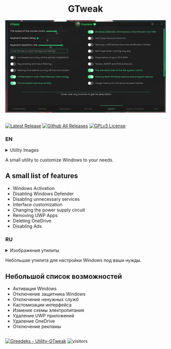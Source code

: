 <h1 align="center"> GTweak </h1>

![Logo](https://github.com/Greedeks/-GTweak-/blob/main/ImageEN/System.png)
##
[![Latest Release](https://img.shields.io/github/v/release/Greedeks/Utility-GTweak?style=for-the-badge&color=%23D21E61)](https://github.com/Greedeks/Utility-GTweak/releases/latest")
[![Github All Releases](https://img.shields.io/github/downloads/Greedeks/Utility-GTweak/total.svg?style=for-the-badge&color=%231EB1D2)](https://github.com/Greedeks/Utility-GTweak/releases/latest")
[![GPLv3 License](https://img.shields.io/badge/License-GPL%20v3-yellow.svg?style=for-the-badge&color=green)](https://github.com/Greedeks/-GTweak-/blob/main/LICENSE)


### EN
<details>
  <summary>Utility Images</summary>
  <img src="ttps://github.com/Greedeks/-GTweak-/blob/main/ImageEN/Apps.png"/>
  <img src="https://github.com/Greedeks/-GTweak-/blob/main/ImageEN/Interface.png"/>
  <img src="https://github.com/Greedeks/-GTweak-/blob/main/ImageEN/System.png"/>
</details>

 A small utility to customize Windows to your needs.

## A small list of features
- Windows Activation
- Disabling Windows Defender
- Disabling unnecessary services
- Interface customization
- Changing the power supply circuit
- Removing UWP Apps
- Deleting OneDrive
- Disabling Ads


### RU
<details>
  <summary>Изображения утилиты</summary>
  <img src="ttps://github.com/Greedeks/-GTweak-/blob/main/ImageRU/Apps.png"/>
  <img src="https://github.com/Greedeks/-GTweak-/blob/main/ImageRU/Interface.png"/>
  <img src="https://github.com/Greedeks/-GTweak-/blob/main/ImageRU/System.png"/>
</details>

Небольшая утилита для настройки Windows под ваши нужды.

## Небольшой список возможностей
- Активация Windows
- Отключение защитника Windows
- Отключение ненужных служб
- Кастомизации интерфейса
- Измение схемы электропитания
- Удаление UWP приложений
- Удаление OneDrive
- Отключение рекламы

##

[![Greedeks - Utility-GTweak](https://img.shields.io/static/v1?label=Greedeks&message=Utility-GTweak&color=white&logo=github)](https://github.com/Greedeks/Utility-GTweak "Go to GitHub repo") 
![visitors](https://visitor-badge.laobi.icu/badge?page_id=Greedeks.Utility-GTweak)
